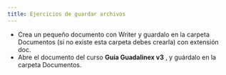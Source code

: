 ```yaml
---
title: Ejercicios de guardar archivos
---
```


* Crea un pequeño documento con Writer y guardalo en la carpeta Documentos (si no existe esta carpeta debes crearla) con extensión doc.
* Abre el documento del curso **Guía Guadalinex v3** , y guárdalo en la carpeta Documentos.
